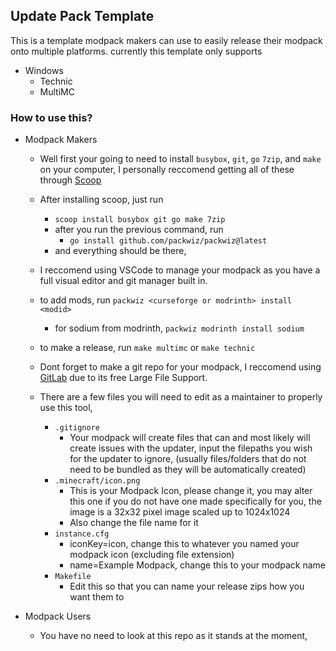 ## Update Pack Template
This is a template modpack makers can use to easily release their modpack onto multiple platforms.
currently this template only supports 
- Windows
	- Technic
	- MultiMC

### How to use this?
- Modpack Makers
	- Well first your going to need to install `busybox`, `git`, `go` `7zip`, and `make` on your computer, I personally reccomend getting all of these through [Scoop](https://scoop.sh/)
	- After installing scoop, just run
		- `scoop install busybox git go make 7zip`
		- after you run the previous command, run
			- `go install github.com/packwiz/packwiz@latest`
		- and everything should be there, 
	- I reccomend using VSCode to manage your modpack as you have a full visual editor and git manager built in.
	- to add mods, run `packwiz <curseforge or modrinth> install <modid>`
		- for sodium from modrinth, `packwiz modrinth install sodium`
	- to make a release, run `make multimc` or `make technic`

	- Dont forget to make a git repo for your modpack, I reccomend using [GitLab](https://gitlab.com) due to its free Large File Support.

	- There are a few files you will need to edit as a maintainer to properly use this tool, 
		- `.gitignore`
			- Your modpack will create files that can and most likely will create issues with the updater, input the filepaths you wish for the updater to ignore, (usually files/folders that do not need to be bundled as they will be automatically created)
		- `.minecraft/icon.png`
			- This is your Modpack Icon, please change it, you may alter this one if you do not have one made specifically for you, the image is a 32x32 pixel image scaled up to 1024x1024
			- Also change the file name for it
		- `instance.cfg`
			- iconKey=icon, change this to whatever you named your modpack icon (excluding file extension)
			- name=Example Modpack, change this to your modpack name
		- `Makefile`
			- Edit this so that you can name your release zips how you want them to


- Modpack Users
	- You have no need to look at this repo as it stands at the moment, 